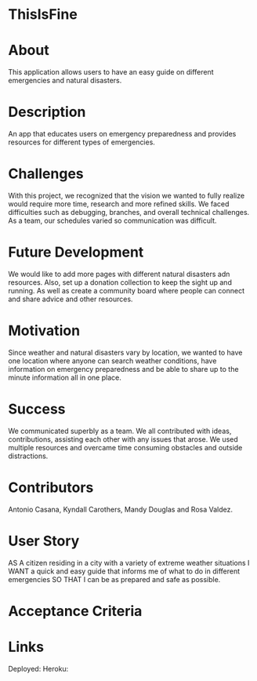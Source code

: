# ThisIsFine

# About

This application allows users to have an easy guide on different emergencies and natural disasters.

# Description

An app that educates users on emergency preparedness and provides resources for different types of emergencies.

# Challenges

With this project, we recognized that the vision we wanted to fully realize would require more time, research and more refined skills. We faced difficulties such as debugging, branches, and overall technical challenges. As a team, our schedules varied so communication was difficult.

# Future Development

We would like to add more pages with different natural disasters adn resources. Also, set up a donation collection to keep the sight up and running. As well as create a community board where people can connect and share advice and other resources.

# Motivation

Since weather and natural disasters vary by location, we wanted to have one location where anyone can search weather conditions, have information on emergency preparedness and be able to share up to the minute information all in one place.

# Success

We communicated superbly as a team. We all contributed with ideas, contributions, assisting each other with any issues that arose. We used multiple resources and overcame time consuming obstacles and outside distractions.

# Contributors

Antonio Casana, Kyndall Carothers, Mandy Douglas and Rosa Valdez.

# User Story

AS A citizen residing in a city with a variety of extreme weather situations
I WANT a quick and easy guide that informs me of what to do in different emergencies
SO THAT I can be as prepared and safe as possible.

# Acceptance Criteria

# Links

Deployed:
Heroku:

